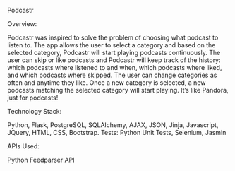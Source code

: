 Podcastr


Overview:

Podcastr was inspired to solve the problem of choosing what podcast to listen to. The app allows the user to select a category and based on the selected category, Podcastr will start playing podcasts continuously. The user can skip or like podcasts and Podcastr will keep track of the history: which podcasts where listened to and when, which podcasts where liked, and which podcasts where skipped. The user can change categories as often and anytime they like. Once a new category is selected, a new podcasts matching the selected category will start playing. It’s like Pandora, just for podcasts!


Technology Stack:

Python, Flask, PostgreSQL, SQLAlchemy, AJAX, JSON, Jinja, Javascript, JQuery, HTML, CSS, Bootstrap. Tests: Python Unit Tests, Selenium, Jasmin


APIs Used:

Python Feedparser API
